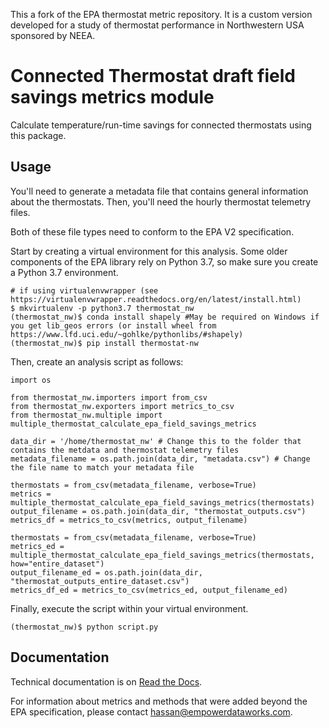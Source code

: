 This a fork of the EPA thermostat metric repository. It is a custom version developed for a study of thermostat performance in Northwestern USA sponsored by NEEA.

Connected Thermostat draft field savings metrics module
=======================================================

Calculate temperature/run-time savings for connected thermostats using this
package.

Usage
-----
You'll need to generate a metadata file that contains general information about the thermostats.
Then, you'll need the hourly thermostat telemetry files.

Both of these file types need to conform to the EPA V2 specification.

Start by creating a virtual environment for this analysis. Some older components of the EPA library rely on Python 3.7, so make
sure you create a Python 3.7 environment. 
```
# if using virtualenvwrapper (see https://virtualenvwrapper.readthedocs.org/en/latest/install.html)
$ mkvirtualenv -p python3.7 thermostat_nw
(thermostat_nw)$ conda install shapely #May be required on Windows if you get lib_geos errors (or install wheel from https://www.lfd.uci.edu/~gohlke/pythonlibs/#shapely)
(thermostat_nw)$ pip install thermostat-nw
```
Then, create an analysis script as follows:
```
import os

from thermostat_nw.importers import from_csv
from thermostat_nw.exporters import metrics_to_csv
from thermostat_nw.multiple import multiple_thermostat_calculate_epa_field_savings_metrics

data_dir = '/home/thermostat_nw' # Change this to the folder that contains the metdata and thermostat telemetry files
metadata_filename = os.path.join(data_dir, "metadata.csv") # Change the file name to match your metadata file

thermostats = from_csv(metadata_filename, verbose=True)
metrics = multiple_thermostat_calculate_epa_field_savings_metrics(thermostats)
output_filename = os.path.join(data_dir, "thermostat_outputs.csv") 
metrics_df = metrics_to_csv(metrics, output_filename)

thermostats = from_csv(metadata_filename, verbose=True)
metrics_ed = multiple_thermostat_calculate_epa_field_savings_metrics(thermostats, how="entire_dataset")
output_filename_ed = os.path.join(data_dir, "thermostat_outputs_entire_dataset.csv") 
metrics_df_ed = metrics_to_csv(metrics_ed, output_filename_ed)

```
Finally, execute the script within your virtual environment.
```
(thermostat_nw)$ python script.py
```


Documentation
-------------

Technical documentation is on [Read the Docs](http://epathermostat.readthedocs.io/en/latest/).

For information about metrics and methods that were added beyond the EPA specification, please contact hassan@empowerdataworks.com.

